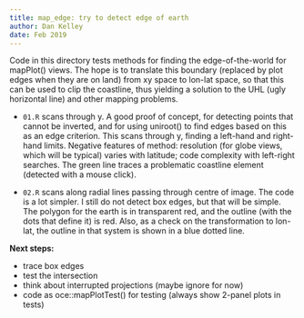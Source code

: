 ```yaml
---
title: map_edge: try to detect edge of earth
author: Dan Kelley
date: Feb 2019
---
```


Code in this directory tests methods for finding the edge-of-the-world for
mapPlot() views. The hope is to translate this boundary (replaced by plot edges
when they are on land) from xy space to lon-lat space, so that this can be used
to clip the coastline, thus yielding a solution to the UHL (ugly horizontal
line) and other mapping problems.

* `01.R` scans through y. A good proof of concept, for detecting points that
  cannot be inverted, and for using uniroot() to find edges based on this as an
edge criterion. This scans through y, finding a left-hand and right-hand
limits. Negative features of method: resolution (for globe views, which will be
typical) varies with latitude; code complexity with left-right searches. The
green line traces a problematic coastline element (detected with a mouse
click).

* `02.R` scans along radial lines passing through centre of image. The code is
  a lot simpler. I still do not detect box edges, but that will be simple. The
polygon for the earth is in transparent red, and the outline (with the dots
that define it) is red. Also, as a check on the transformation to lon-lat, the
outline in that system is shown in a blue dotted line.

**Next steps:**
- trace box edges
- test the intersection
- think about interrupted projections (maybe ignore for now)
- code as oce::mapPlotTest() for testing (always show 2-panel plots in tests)



